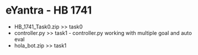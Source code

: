 # eYantra - HB 1741
- HB_1741_Task0.zip >> task0
- controller.py >> task1 - controller.py working with multiple goal and auto eval
- hola_bot.zip >> task1
